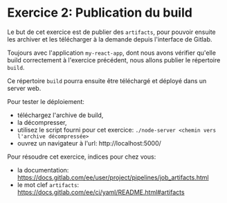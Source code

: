 
# Exercice 2: Publication du build

Le but de cet exercice est de publier des `artifacts`, pour pouvoir ensuite les archiver et les télécharger à la demande depuis l'interface de Gitlab.

Toujours avec l'application `my-react-app`, dont nous avons vérifier qu'elle build correctement à l'exercice précédent, nous allons publier le répertoire `build`. 

Ce répertoire `build` pourra ensuite être téléchargé et déployé dans un server web.

Pour tester le déploiement:

- téléchargez l'archive de build,
- la décompresser,
- utilisez le script fourni pour cet exercice: `./node-server <chemin vers l'archive décompressée>`
- ouvrez un navigateur à l'url: http://localhost:5000/

Pour résoudre cet exercice, indices pour chez vous:

- la documentation: https://docs.gitlab.com/ee/user/project/pipelines/job_artifacts.html
- le mot clef `artifacts`: https://docs.gitlab.com/ee/ci/yaml/README.html#artifacts
